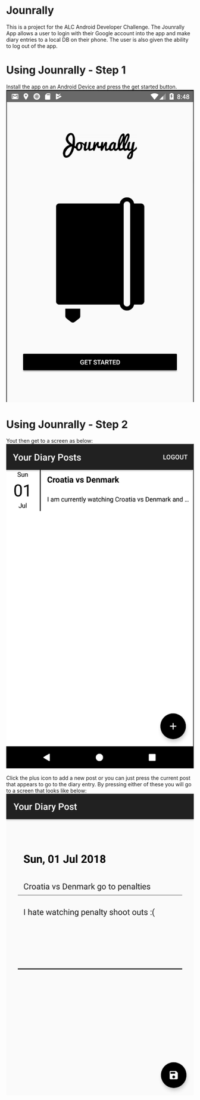 
# Jounrally
This is a project for the ALC Android Developer Challenge. The Jounrally App allows a user to login with their Google account into the app and make diary entries to a local DB on their phone. The user is also given the ability to log out of the app. 

# Using Jounrally - Step 1

Install the app on an Android Device and press the get started button.
![alt text](./step1.png)



# Using Jounrally - Step 2
Yout then get to a screen as below:
![alt text](./step2.png)

Click the plus icon to add a new post or you can just press the current post that appears to go to the diary entry. By pressing either of these you will go to a screen that looks like below:
![alt text](./step3.png)